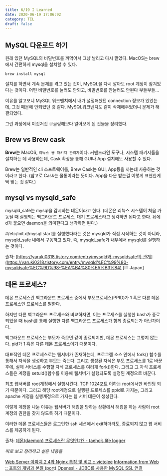 ```yaml
---
title: 6/19 I Learned
date: 2020-06-19 17:06:92
category: TIL
draft: false
---
```


## MySQL 다운로드 하기

원래 있던 MySQL의 비밀번호를 까먹어서 그냥 날리고 다시 깔았다.
MacOS는 brew에서 간편하게 mysql을 설치할 수 있다.

```
brew install mysql
```

설치를 하면서 계속 문제를 겪고 있는 것이, MySQL을 다시 깔아도 root 계정이 잠겨있다는 것이다. 어떤 비밀번호를 눌러도 안되고, 비밀번호를 안눌러도 안된다 부들부들…

이유를 알고보니 MySQL 워크벤치에서 내가 설정해놨던 connection 정보가 있었는데, 그것 때문에 안되었던 것 같다. MySQL워크벤치도 같이 삭제해주었더니 문제가 해결되었다.

그런 과정에서 이것저것 구글링해보다 알아보게 된 것들을 정리했다.

## Brew vs Brew cask

**Brew**는 MacOS, `리눅스 용 패키지 관리자`이다.
커맨드라인 도구나, 시스템 패키지들을 설치하는 데 사용하는데, Cask 확장을 통해 GUI나 App 설치에도 사용할 수 있다.

Brew는 일반적인 cli 소프트웨어를, Brew Cask는 GUI, App등을 까는데 사용하는 것이라고 한다. (참고로 Cask는 물통이라는 뜻이다. App을 다운 받는걸 이렇게 표현한게 딱 맞는 것 같다.)

## mysql vs mysqld_safe

mysqld_safe는 mysql을 감시하는 데몬이라고 한다.
(데몬은 리눅스 시스템이 처음 가동될 때 실행되는 백그라운드 프로세스, 대기 프로세스라고 생각하면 된다고 한다. 뒤에 d가 붙으면 daemon을 의미한다고 생각하면 된다.)

#/etc/init.d/mysql start를 실행했다라는 것은 mysqld가 직접 시작하는 것이 아니라, mysqld_safe 내에서 구동하고 있다. 즉, mysqld_safe가 내부에서 mysqld를 실행하는 것이다.

출처: [https://yaruki0318.tistory.com/entry/mysqld와-mysqldsafe의-관계](https://yaruki0318.tistory.com/entry/mysqld%EC%99%80-mysqldsafe%EC%9D%98-%EA%B4%80%EA%B3%84) [IT Japan]

## 데몬 프로세스?

데몬 프로세스란 백그라운드 프로세스 중에서 부모프로세스(PPID)가 1 혹은 다른 데몬프로세스인 프로세스를 말한다.

하지만 다른 백그라운드 프로세스와 비교하자면, 이는 프로세스를 실행한 bash가 종료되었을 때 bash를 통해 실행한 다른 백그라운드 프로세스가 함께 종료되는가 아닌가이다.

백그라운드 프로세스는 부모가 죽으면 같이 종료되지만, 데몬 프로세스는 그렇지 않는다. pid가 1 혹은 다른 데몬 프로세스이기 때문이다.

대표적인 데몬 프로세스로는 웹서버가 존재하는데, 프로그램 소스 안에서 fork() 함수를 통해서 자식을 생성하고 부모는 죽는다. 그리고 생성된 자식은 부모 프로세스를 1로 바꾼 후에, 실제 서비스를 수행할 자식 프로세스를 여러개 fork()한다. 그리고 그 자식 프로세스들은 계정을 setuid()함수를 이용해 웹서버가 실행되도록 설정된 계정으로 바꾼다.

최초 웹서버를 root계정에서 실행시킨다. TCP 1024포트 이하는 root에서만 바인딩 되기 때문이다.
그리고 해당 root계정으로 실행된 프로세스를 ppid로 가지는, 그리고 apache 계정을 실행계정으로 가지는 웹 서버 데문이 생성된다.

이렇게 계정을 나눈 이유는 웹서버가 해킹을 당하는 상황에서 해킹을 하는 사람이 root계정의 권한을 갖지 않도록 하기 때문이다.

이러한 데몬 프로세스들은 로그인한 ssh 세션에서 exit하더라도, 종료되지 않고 웹 서비스를 제공하게 된다.

출처: [데몬(daemon) 프로세스란 무엇인가? - taeho’s life logger](https://blogger.pe.kr/770)

_따로 보고 정리하고 싶은 내용들_

[Web Server 아파치 2.4와 Nginx 특징 및 비교 :: victolee](https://victorydntmd.tistory.com/231)
[Information from Web :: 포트의 개념과 본질 (port)](https://memoweb.tistory.com/entry/%ED%8F%AC%ED%8A%B8%EC%9D%98-%EA%B0%9C%EB%85%90%EA%B3%BC-%EB%B3%B8%EC%A7%88-port)
[Openssl - JDBC를 사용한 MySQL SSL 연결](https://medium.com/@jayden_95845/jdbc%EB%A5%BC-%EC%82%AC%EC%9A%A9%ED%95%9C-mysql-ssl-%EC%97%B0%EA%B2%B0-1c5da86cc2c5)
